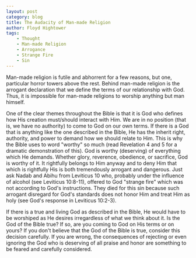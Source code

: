 ```yaml
---
layout: post
category: blog
title: The Audacity of Man-made Religion
author: Floyd Hightower
tags:
    - Thought
    - Man-made Religion
    - Arrogance
    - Strange Fire
    - Sin
---
```


Man-made religion is futile and abhorrent for a few reasons, but one, particular horror towers above the rest. Behind man-made religion is the arrogant declaration that we define the terms of our relationship with God. Thus, it is impossible for man-made religions to worship anything but man himself.

One of the clear themes throughout the Bible is that it is God who defines how His creation must/should interact with Him. We are in no position (that is, we have no authority) to come to God on our own terms. If there is a God that is anything like the one described in the Bible, He has the inherit right, authority, and power to demand how we should relate to Him. This is why the Bible uses to word "worthy" so much (read Revelation 4 and 5 for a dramatic demonstration of this). God is worthy (deserving) of everything which He demands. Whether glory, reverence, obedience, or sacrifice, God is worthy of it. It rightfully belongs to Him anyway and to deny Him that which is rightfully His is both tremendously arrogant and dangerous. Just ask Nadab and Abihu from Leviticus 10 who, probably under the influence of alcohol (see Leviticus 10:8-11), offered to God "strange fire" which was not according to God's instructions. They died for this sin because such arrogant disregard for God's standards does not honor Him and treat Him as holy (see God's response in Leviticus 10:2-3).

If there is a true and living God as described in the Bible, He would have to be worshiped as He desires irregardless of what we think about it. Is the God of the Bible true? If so, are you coming to God on His terms or on yours? If you don't believe that the God of the Bible is true, consider this decision carefully. If you are wrong, the consequences of rejecting or even ignoring the God who is deserving of all praise and honor are something to be feared and carefully considered.
